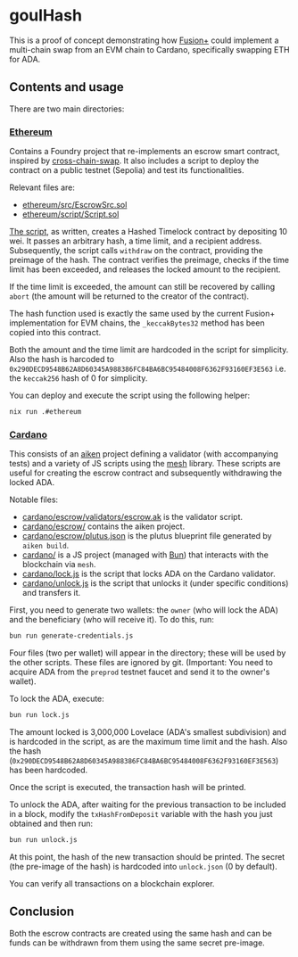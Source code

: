 # goulHash

This is a proof of concept demonstrating how [Fusion+](https://1inch.io/assets/1inch-fusion-plus.pdf) could implement a multi-chain swap from an EVM chain to Cardano, specifically swapping ETH for ADA.

## Contents and usage

There are two main directories:

### [Ethereum](ethereum)

Contains a Foundry project that re-implements an escrow smart contract, inspired by [cross-chain-swap](https://github.com/1inch/cross-chain-swap). It also includes a script to deploy the contract on a public testnet (Sepolia) and test its functionalities.

Relevant files are:

- [ethereum/src/EscrowSrc.sol](ethereum/src/EscrowSrc.sol)
- [ethereum/script/Script.sol](ethereum/script/Script.sol)

[The script](ethereum/script/Deploy.sol), as written, creates a Hashed Timelock contract by depositing 10 wei. It passes an arbitrary hash, a time limit, and a recipient address.
Subsequently, the script calls `withdraw` on the contract, providing the preimage of the hash. The contract verifies the preimage, checks if the time limit has been exceeded, and releases the locked amount to the recipient.

If the time limit is exceeded, the amount can still be recovered by calling `abort` (the amount will be returned to the creator of the contract).

The hash function used is exactly the same used by the current Fusion+ implementation for EVM chains, the `_keccakBytes32` method has been copied into this contract.

Both the amount and the time limit are hardcoded in the script for simplicity. Also the hash is harcoded to `0x290DECD9548B62A8D60345A988386FC84BA6BC95484008F6362F93160EF3E563` i.e. the `keccak256` hash of 0 for simplicity.

You can deploy and execute the script using the following helper:

```bash
nix run .#ethereum
```

### [Cardano](cardano)

This consists of an [aiken](https://aiken-lang.org/) project defining a validator (with accompanying tests) and a variety of JS scripts using the [mesh](https://meshjs.dev/) library. These scripts are useful for creating the escrow contract and subsequently withdrawing the locked ADA.

Notable files:

- [cardano/escrow/validators/escrow.ak](cardano/escrow/validators/escrow.ak) is the validator script.
- [cardano/escrow/](cardano/escrow/) contains the aiken project.
- [cardano/escrow/plutus.json](cardano/escrow/plutus.json) is the plutus blueprint file generated by `aiken build`.
- [cardano/](cardano/) is a JS project (managed with [Bun](https://bun.sh/)) that interacts with the blockchain via `mesh`.
- [cardano/lock.js](cardano/lock.js) is the script that locks ADA on the Cardano validator.
- [cardano/unlock.js](cardano/unlock.js) is the script that unlocks it (under specific conditions) and transfers it.

First, you need to generate two wallets: the `owner` (who will lock the ADA) and the beneficiary (who will receive it). To do this, run:

```bash
bun run generate-credentials.js
```

Four files (two per wallet) will appear in the directory; these will be used by the other scripts. These files are ignored by git. (Important: You need to acquire ADA from the `preprod` testnet faucet and send it to the owner's wallet).

To lock the ADA, execute:

```bash
bun run lock.js
```

The amount locked is 3,000,000 Lovelace (ADA's smallest subdivision) and is hardcoded in the script, as are the maximum time limit and the hash. Also the hash (`0x290DECD9548B62A8D60345A988386FC84BA6BC95484008F6362F93160EF3E563`) has been hardcoded.

Once the script is executed, the transaction hash will be printed.

To unlock the ADA, after waiting for the previous transaction to be included in a block, modify the `txHashFromDeposit` variable with the hash you just obtained and then run:

```bash
bun run unlock.js
```

At this point, the hash of the new transaction should be printed.
The secret (the pre-image of the hash) is hardcoded into `unlock.json` (0 by default).

You can verify all transactions on a blockchain explorer.

## Conclusion

Both the escrow contracts are created using the same hash and can be funds can be withdrawn from them using the same secret pre-image.
